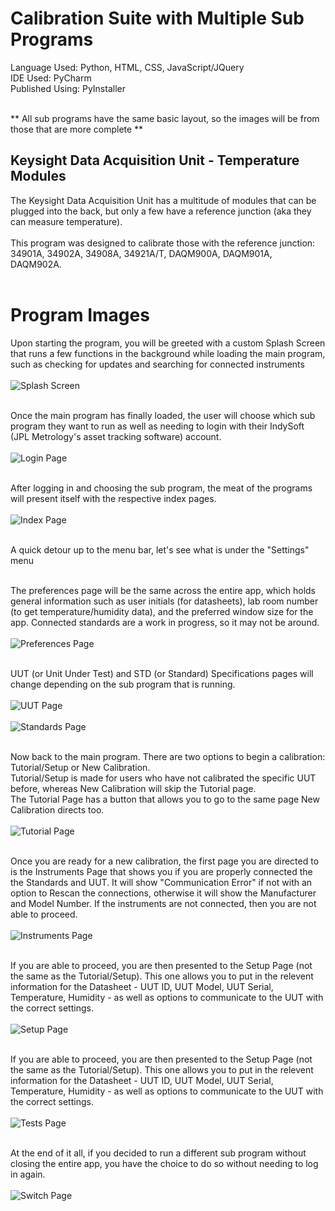 # Calibration Suite with Multiple Sub Programs

Language Used:  Python, HTML, CSS, JavaScript/JQuery <br>
IDE Used:  PyCharm <br>
Published Using:  PyInstaller <br><br>

\*\* All sub programs have the same basic layout, so the images will be from those that are more complete \*\*

## Keysight Data Acquisition Unit - Temperature Modules

The Keysight Data Acquisition Unit has a multitude of modules that can be plugged into the back, but only a few have a reference junction (aka they can measure temperature). <br><br>
This program was designed to calibrate those with the reference junction: 34901A, 34902A, 34908A, 34921A/T, DAQM900A, DAQM901A, DAQM902A. <br><br>

# Program Images

Upon starting the program, you will be greeted with a custom Splash Screen that runs a few functions in the background while loading the main program, such as checking for updates and searching for connected instruments <br><br> 
![Splash Screen](imgs/loading.PNG)
<br><br>

Once the main program has finally loaded, the user will choose which sub program they want to run as well as needing to login with their IndySoft (JPL Metrology's asset tracking software) account. <br><br>
![Login Page](imgs/login.PNG)
<br><br>

After logging in and choosing the sub program, the meat of the programs will present itself with the respective index pages. <br><br>
![Index Page](imgs/index.PNG)
<br><br>

A quick detour up to the menu bar, let's see what is under the "Settings" menu<br><br>

The preferences page will be the same across the entire app, which holds general information such as user initials (for datasheets), lab room number (to get temperature/humidity data), and the preferred window size for the app.  Connected standards are a work in progress, so it may not be around. <br><br>
![Preferences Page](imgs/user_preferences.PNG)
<br><br>

UUT (or Unit Under Test) and STD (or Standard) Specifications pages will change depending on the sub program that is running. <br><br>
![UUT Page](imgs/uut_specs_daq.PNG)
<br><br>
![Standards Page](imgs/std_specs.PNG)
<br><br>

Now back to the main program.  There are two options to begin a calibration: Tutorial/Setup or New Calibration. <br>
Tutorial/Setup is made for users who have not calibrated the specific UUT before, whereas New Calibration will skip the Tutorial page. <br>
The Tutorial Page has a button that allows you to go to the same page New Calibration directs too. <br><br>
![Tutorial Page](imgs/tutorial.PNG)
<br><br>

Once you are ready for a new calibration, the first page you are directed to is the Instruments Page that shows you if you are properly connected the the Standards and UUT.  It will show "Communication Error" if not with an option to Rescan the connections, otherwise it will show the Manufacturer and Model Number.  If the instruments are not connected, then you are not able to proceed. <br><br>
![Instruments Page](imgs/instrs_daq.PNG)
<br><br>

If you are able to proceed, you are then presented to the Setup Page (not the same as the Tutorial/Setup).  This one allows you to put in the relevent information for the Datasheet - UUT ID, UUT Model, UUT Serial, Temperature, Humidity - as well as options to communicate to the UUT with the correct settings. <br><br>
![Setup Page](imgs/setup_daq.PNG)
<br><br>

If you are able to proceed, you are then presented to the Setup Page (not the same as the Tutorial/Setup).  This one allows you to put in the relevent information for the Datasheet - UUT ID, UUT Model, UUT Serial, Temperature, Humidity - as well as options to communicate to the UUT with the correct settings. <br><br>
![Tests Page](imgs/tests_daq.PNG)
<br><br>

At the end of it all, if you decided to run a different sub program without closing the entire app, you have the choice to do so without needing to log in again. <br><br>
![Switch Page](imgs/switch_software.PNG)
<br><br>
